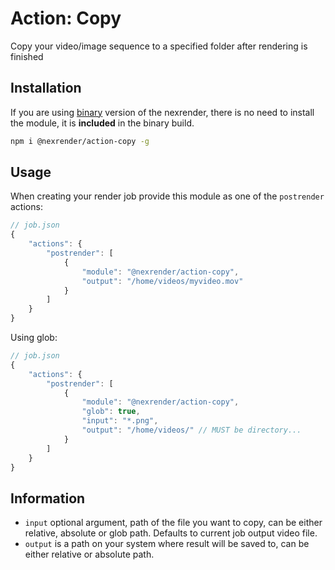 # Action: Copy

Copy your video/image sequence to a specified folder after rendering is finished

## Installation

If you are using [binary](https://github.com/inlife/nexrender/releases) version of the nexrender,
there is no need to install the module, it is **included** in the binary build.

```bash
npm i @nexrender/action-copy -g
```

## Usage

When creating your render job provide this module as one of the `postrender` actions:

```js
// job.json
{
    "actions": {
        "postrender": [
            {
                "module": "@nexrender/action-copy",
                "output": "/home/videos/myvideo.mov"
            }
        ]
    }
}
```

Using glob:

```js
// job.json
{
    "actions": {
        "postrender": [
            {
                "module": "@nexrender/action-copy",
                "glob": true,
                "input": "*.png",
                "output": "/home/videos/" // MUST be directory...
            }
        ]
    }
}
```

## Information

* `input` optional argument, path of the file you want to copy, can be either relative, absolute or glob path. Defaults to current job output video file.
* `output` is a path on your system where result will be saved to, can be either relative or absolute path.
